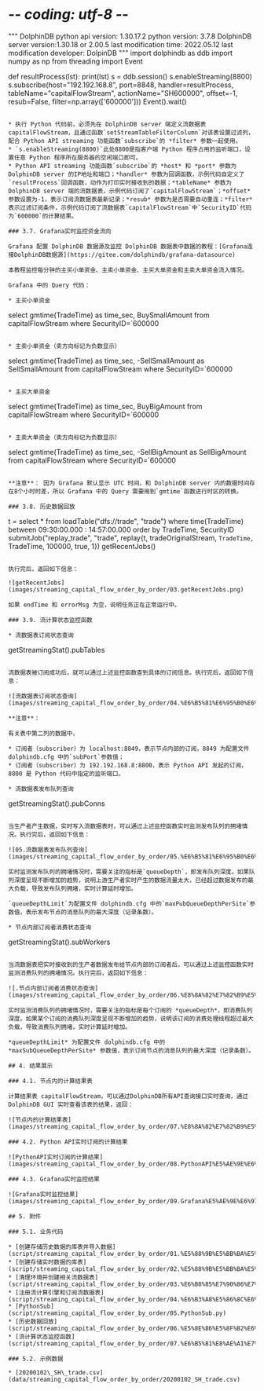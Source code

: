 # -*- coding: utf-8 -*-
"""
DolphinDB python api version: 1.30.17.2
python version: 3.7.8
DolphinDB server version:1.30.18 or 2.00.5
last modification time: 2022.05.12
last modification developer: DolpinDB
"""
import dolphindb as ddb
import numpy as np
from threading import Event

def resultProcess(lst):
    print(lst)
s = ddb.session()
s.enableStreaming(8800)
s.subscribe(host="192.192.168.8", port=8848, handler=resultProcess, tableName="capitalFlowStream", actionName="SH600000", offset=-1, resub=False, filter=np.array(['600000']))
Event().wait()
```

* 执行 Python 代码前，必须先在 DolphinDB server 端定义流数据表 capitalFlowStream，且通过函数`setStreamTableFilterColumn`对该表设置过滤列，配合 Python API streaming 功能函数`subscribe`的 *filter* 参数一起使用。
* `s.enableStreaming(8800)`此处8800是指客户端 Python 程序占用的监听端口，设置任意 Python 程序所在服务器的空闲端口即可。
* Python API streaming 功能函数`subscribe`的 *host* 和 *port* 参数为 DolphinDB server 的IP地址和端口；*handler* 参数为回调函数，示例代码自定义了`resultProcess`回调函数，动作为打印实时接收到的数据；*tableName* 参数为 DolphinDB server 端的流数据表，示例代码订阅了`capitalFlowStream`；*offset* 参数设置为-1，表示订阅流数据表最新记录；*resub* 参数为是否需要自动重连；*filter* 表示过滤订阅条件，示例代码订阅了流数据表`capitalFlowStream`中`SecurityID`代码为`600000`的计算结果。

### 3.7. Grafana实时监控资金流向

Grafana 配置 DolphinDB 数据源及监控 DolphinDB 数据表中数据的教程：[Grafana连接DolphinDB数据源](https://gitee.com/dolphindb/grafana-datasource)

本教程监控每分钟的主买小单资金、主卖小单资金、主买大单资金和主卖大单资金流入情况。

Grafana 中的 Query 代码：

* 主买小单资金

```
select gmtime(TradeTime) as time_sec, BuySmallAmount from capitalFlowStream where SecurityID=`600000
```

* 主卖小单资金（卖方向标记为负数显示）

```
select gmtime(TradeTime) as time_sec, -SellSmallAmount as SellSmallAmount from capitalFlowStream where SecurityID=`600000
```

* 主买大单资金

```
select gmtime(TradeTime) as time_sec, BuyBigAmount from capitalFlowStream where SecurityID=`600000
```

* 主卖大单资金（卖方向标记为负数显示）

```
select gmtime(TradeTime) as time_sec, -SellBigAmount as SellBigAmount from capitalFlowStream where SecurityID=`600000
```

**注意**： 因为 Grafana 默认显示 UTC 时间，和 DolphinDB server 内的数据时间存在8个小时时差，所以 Grafana 中的 Query 需要用到`gmtime`函数进行时区的转换。

### 3.8. 历史数据回放

```
t = select * from loadTable("dfs://trade", "trade") where time(TradeTime) between 09:30:00.000 : 14:57:00.000 order by TradeTime, SecurityID
submitJob("replay_trade", "trade",  replay{t, tradeOriginalStream, `TradeTime, `TradeTime, 100000, true, 1})
getRecentJobs()
```

执行完后，返回如下信息：

![getRecentJobs](images/streaming_capital_flow_order_by_order/03.getRecentJobs.png)

如果 endTime 和 errorMsg 为空，说明任务正在正常运行中。

### 3.9. 流计算状态监控函数

* 流数据表订阅状态查询

```
getStreamingStat().pubTables
```

流数据表被订阅成功后，就可以通过上述监控函数查到具体的订阅信息。执行完后，返回如下信息：

![流数据表订阅状态查询](images/streaming_capital_flow_order_by_order/04.%E6%B5%81%E6%95%B0%E6%8D%AE%E8%A1%A8%E8%AE%A2%E9%98%85%E7%8A%B6%E6%80%81%E6%9F%A5%E8%AF%A2.png)

**注意**：

有关表中第二列的数据中，

* 订阅者（subscriber）为 localhost:8849，表示节点内部的订阅，8849 为配置文件 dolphindb.cfg 中的`subPort`参数值；
* 订阅者（subscriber）为 192.192.168.8:8800，表示 Python API 发起的订阅，8800 是 Python 代码中指定的监听端口。

* 流数据表发布队列查询

```
getStreamingStat().pubConns
```

当生产者产生数据，实时写入流数据表时，可以通过上述监控函数实时监测发布队列的拥堵情况。执行完后，返回如下信息：

![05.流数据表发布队列查询](images/streaming_capital_flow_order_by_order/05.%E6%B5%81%E6%95%B0%E6%8D%AE%E8%A1%A8%E5%8F%91%E5%B8%83%E9%98%9F%E5%88%97%E6%9F%A5%E8%AF%A2.png)

实时监测发布队列的拥堵情况时，需要关注的指标是`queueDepth`，即发布队列深度。如果队列深度呈现不断增加的趋势，说明上游生产者实时产生的数据流量太大，已经超过数据发布的最大负载，导致发布队列拥堵，实时计算延时增加。

`queueDepthLimit`为配置文件 dolphindb.cfg 中的`maxPubQueueDepthPerSite`参数值，表示发布节点的消息队列的最大深度（记录条数）。

* 节点内部订阅者消费状态查询

```
getStreamingStat().subWorkers
```

当流数据表把实时接收到的生产者数据发布给节点内部的订阅者后，可以通过上述监控函数实时监测消费队列的拥堵情况。执行完后，返回如下信息：

![.节点内部订阅者消费状态查询](images/streaming_capital_flow_order_by_order/06.%E8%8A%82%E7%82%B9%E5%86%85%E9%83%A8%E8%AE%A2%E9%98%85%E8%80%85%E6%B6%88%E8%B4%B9%E7%8A%B6%E6%80%81%E6%9F%A5%E8%AF%A2.png)

实时监测消费队列的拥堵情况时，需要关注的指标是每个订阅的 *queueDepth*，即消费队列深度。如果某个订阅的消费队列深度呈现不断增加的趋势，说明该订阅的消费处理线程超过最大负载，导致消费队列拥堵，实时计算延时增加。

*queueDepthLimit* 为配置文件 dolphindb.cfg 中的 *maxSubQueueDepthPerSite* 参数值，表示订阅节点的消息队列的最大深度（记录条数）。

## 4. 结果展示

### 4.1. 节点内的计算结果表

计算结果表 capitalFlowStream，可以通过DolphinDB所有API查询接口实时查询，通过 DolphinDB GUI 实时查看该表的结果，返回：

![节点内的计算结果表](images/streaming_capital_flow_order_by_order/07.%E8%8A%82%E7%82%B9%E5%86%85%E7%9A%84%E8%AE%A1%E7%AE%97%E7%BB%93%E6%9E%9C%E8%A1%A8.png)

### 4.2. Python API实时订阅的计算结果

![PythonAPI实时订阅的计算结果](images/streaming_capital_flow_order_by_order/08.PythonAPI%E5%AE%9E%E6%97%B6%E8%AE%A2%E9%98%85%E7%9A%84%E8%AE%A1%E7%AE%97%E7%BB%93%E6%9E%9C.png)

### 4.3. Grafana实时监控结果

![Grafana实时监控结果](images/streaming_capital_flow_order_by_order/09.Grafana%E5%AE%9E%E6%97%B6%E7%9B%91%E6%8E%A7%E7%BB%93%E6%9E%9C.png)

## 5. 附件

### 5.1. 业务代码

* [创建存储历史数据的库表并导入数据](script/streaming_capital_flow_order_by_order/01.%E5%88%9B%E5%BB%BA%E5%AD%98%E5%82%A8%E5%8E%86%E5%8F%B2%E6%95%B0%E6%8D%AE%E7%9A%84%E5%BA%93%E8%A1%A8%E5%B9%B6%E5%AF%BC%E5%85%A5%E6%95%B0%E6%8D%AE.txt)
* [创建存储实时数据的库表](script/streaming_capital_flow_order_by_order/02.%E5%88%9B%E5%BB%BA%E5%AD%98%E5%82%A8%E5%AE%9E%E6%97%B6%E6%95%B0%E6%8D%AE%E7%9A%84%E5%BA%93%E8%A1%A8.txt)
* [清理环境并创建相关流数据表](script/streaming_capital_flow_order_by_order/03.%E6%B8%85%E7%90%86%E7%8E%AF%E5%A2%83%E5%B9%B6%E5%88%9B%E5%BB%BA%E7%9B%B8%E5%85%B3%E6%B5%81%E6%95%B0%E6%8D%AE%E8%A1%A8.txt)
* [注册流计算引擎和订阅流数据表](script/streaming_capital_flow_order_by_order/04.%E6%B3%A8%E5%86%8C%E6%B5%81%E8%AE%A1%E7%AE%97%E5%BC%95%E6%93%8E%E5%92%8C%E8%AE%A2%E9%98%85%E6%B5%81%E6%95%B0%E6%8D%AE%E8%A1%A8.txt)
* [PythonSub](script/streaming_capital_flow_order_by_order/05.PythonSub.py)
* [历史数据回放](script/streaming_capital_flow_order_by_order/06.%E5%8E%86%E5%8F%B2%E6%95%B0%E6%8D%AE%E5%9B%9E%E6%94%BE.txt)
* [流计算状态监控函数](script/streaming_capital_flow_order_by_order/07.%E6%B5%81%E8%AE%A1%E7%AE%97%E7%8A%B6%E6%80%81%E7%9B%91%E6%8E%A7%E5%87%BD%E6%95%B0.txt)

### 5.2. 示例数据

* [20200102\_SH\_trade.csv](data/streaming_capital_flow_order_by_order/20200102_SH_trade.csv)

